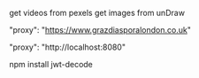 get videos from pexels
get images from unDraw

"proxy": "https://www.grazdiasporalondon.co.uk"

"proxy": "http://localhost:8080"

npm install jwt-decode
